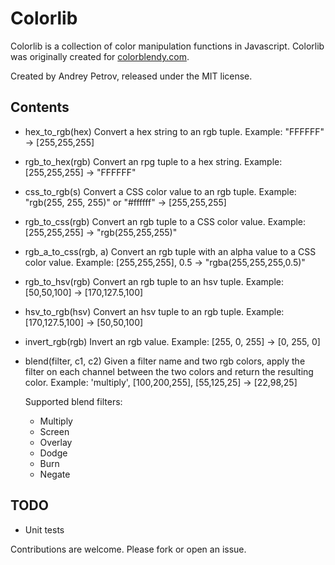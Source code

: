 # Colorlib

Colorlib is a collection of color manipulation functions in Javascript. Colorlib was originally created for [colorblendy.com](http://colorblendy.com).

Created by Andrey Petrov, released under the MIT license.

## Contents

* hex_to_rgb(hex)
  Convert a hex string to an rgb tuple.
  Example: "FFFFFF" -> [255,255,255]

* rgb_to_hex(rgb)
  Convert an rpg tuple to a hex string.
  Example: [255,255,255] -> "FFFFFF"

* css_to_rgb(s)
  Convert a CSS color value to an rgb tuple.
  Example: "rgb(255, 255, 255)" or "#ffffff" -> [255,255,255]

* rgb_to_css(rgb)
  Convert an rgb tuple to a CSS color value.
  Example: [255,255,255] -> "rgb(255,255,255)"

* rgb_a_to_css(rgb, a)
  Convert an rgb tuple with an alpha value to a CSS color value.
  Example: [255,255,255], 0.5 -> "rgba(255,255,255,0.5)"

* rgb_to_hsv(rgb)
  Convert an rgb tuple to an hsv tuple.
  Example: [50,50,100] -> [170,127.5,100]

* hsv_to_rgb(hsv)
  Convert an hsv tuple to an rgb tuple.
  Example: [170,127.5,100] -> [50,50,100]

* invert_rgb(rgb)
  Invert an rgb value.
  Example: [255, 0, 255] -> [0, 255, 0]

* blend(filter, c1, c2)
  Given a filter name and two rgb colors, apply the filter on each channel between the two colors and return the resulting color.
  Example: 'multiply', [100,200,255], [55,125,25] -> [22,98,25]

  Supported blend filters:
  * Multiply
  * Screen
  * Overlay
  * Dodge
  * Burn
  * Negate


## TODO

* Unit tests

Contributions are welcome. Please fork or open an issue.
